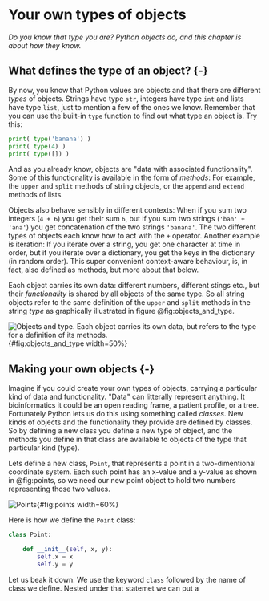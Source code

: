 # Your own types of objects

*Do you know that type you are? Python objects do, and this chapter is about how they know.*

## What defines the type of an object? {-}

By now, you know that Python values are objects and that there are different *types* of objects. Strings have type `str`, integers have type `int` and lists have type `list`, just to mention a few of the ones we know. Remember that you can use the built-in `type` function to find out what type an object is. Try this:

```python
print( type('banana') )
print( type(4) )
print( type([]) )
```

And as you already know, objects are "data with associated functionality". Some of this functionality is available in the form of *methods*: For example, the `upper` and `split` methods of string objects, or the `append` and `extend` methods of lists. 

Objects also behave sensibly in different contexts: When if you sum two integers (`4 + 6`) you get their sum `6`, but if you sum two strings (`'ban' + 'ana'`) you get concatenation of the two strings `'banana'`. The two different types of objects each know how to act with the `+` operator. Another example is iteration: If you iterate over a string, you get one character at time in order, but if you iterate over a dictionary, you get the keys in the dictionary (in random order). This super convenient context-aware behaviour, is, in fact, also defined as methods, but more about that below.

Each object carries its own data: different numbers, different stings etc., but their *functionality* is shared by all objects of the same type. So all string objects refer to the same definition of the `upper` and `split` methods in the string *type* as graphically illustrated in figure @fig:objects_and_type.

![Objects and type. Each object carries its own data, but refers to the type for a definition of its methods.](./images/objects_and_type.png){#fig:objects_and_type width=50%}


## Making your own objects {-}

Imagine if you could create your own types of objects, carrying a particular kind of data and functionality. "Data" can litterally represent anything. It bioinformatics it could be an open reading frame, a patient profile, or a tree. Fortunately Python lets us do this using something called *classes*. New kinds of objects and the functionality they provide are defined by classes. So by defining a new class you define a new type of object, and the methods you define in that class are available to objects of the type that particular kind (type). 

Lets define a new class, `Point`, that represents a point in a two-dimentional coordinate system. Each such point has an x-value and a y-value as shown in @fig:points, so we need our new point object to hold two numbers representing those two values.

![Points](./images/points.png){#fig:points width=60%}

Here is how we define the `Point` class:

```python
class Point:

    def __init__(self, x, y):
        self.x = x
        self.y = y
```

Let us beak it down: We use the keyword `class` followed by the name of class we define. Nested under that statemet we can put a 



<!-- $$f(x) = f(x-1)$$ {#eq:some_other_label} -->


